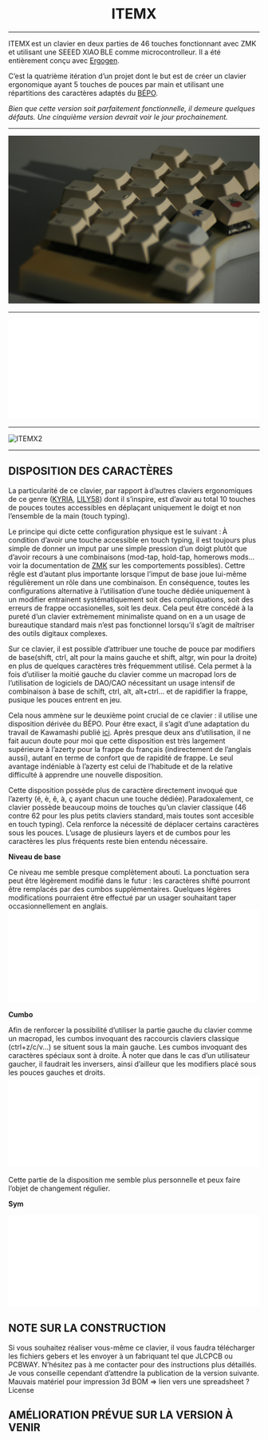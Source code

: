 <h1 align="center">ITEMX</h1>

***

ITEMX est un clavier en deux parties de 46 touches fonctionnant avec ZMK et utilisant une SEEED XIAO BLE comme microcontrolleur. Il a été entièrement conçu avec [Ergogen](https://github.com/ergogen/ergogen).

C’est la quatrième itération d’un projet dont le but est de créer un clavier ergonomique ayant 5 touches de pouces par main et utilisant une répartitions des caractères adaptés du [BÉPO](https://bepo.fr/wiki/Accueil). 

_Bien que cette version soit parfaitement fonctionnelle, il demeure quelques défauts. Une cinquième version devrait voir le jour prochainement._

***

![ITEMX](/docs/images/ITEMX1.JPG)
***
![ITEMX3](/docs/images/key3.png)
***
![ITEMX2](/docs/images/ITEMX2.png)
***

## DISPOSITION DES CARACTÈRES

La particularité de ce clavier, par rapport à d’autres claviers ergonomiques de ce genre ([KYRIA](https://github.com/foostan/crkbd), [LILY58](https://github.com/kata0510/Lily58)) dont il s’inspire, est d’avoir au total 10 touches de pouces toutes accessibles en déplaçant uniquement le doigt et non l’ensemble de la main (touch typing).

Le principe qui dicte cette configuration physique est le suivant : À condition d’avoir une touche accessible en touch typing, il est toujours plus simple de donner un imput par une simple pression d’un doigt plutôt que d’avoir recours à une combinaisons (mod-tap, hold-tap, homerows mods... voir la documentation de [ZMK](https://zmk.dev/docs) sur les comportements possibles). Cettre rêgle est d’autant plus importante lorsque l’imput de base joue lui-même régulièrement un rôle dans une combinaison. En conséquence, toutes les configurations alternative à l’utilisation d’une touche dédiée uniquement à un modifier entrainent systématiquement soit des compliquations, soit des erreurs de frappe occasionelles, soit les deux. Cela peut être concédé à la pureté d’un clavier extrèmement minimaliste quand on en a un usage de bureautique standard mais n’est pas fonctionnel lorsqu’il s’agit de maîtriser des outils digitaux complexes. 

Sur ce clavier, il est possible d’attribuer une touche de pouce par modifiers de base(shift, ctrl, alt pour la mains gauche et shift, altgr, win pour la droite) en plus de quelques caractères très fréquemment utilisé. Cela permet à la fois d’utiliser la moitié gauche du clavier comme un macropad lors de l’utilisation de logiciels de DAO/CAO nécessitant un usage intensif de combinaison à base de schift, ctrl, alt, alt+ctrl... et de rapidifier la frappe, pusique les pouces entrent en jeu. 

Cela nous ammène sur le deuxième point crucial de ce clavier : il utilise une disposition dérivée du BÉPO. Pour être exact, il s’agit d’une adaptation du travail de Kawamashi publié [ici](https://forum.bepo.fr/viewtopic.php?id=1696). Après presque deux ans d’utilisation, il ne fait aucun doute pour moi que cette disposition est très largement supérieure à l’azerty pour la frappe du français (indirectement de l’anglais aussi), autant en terme de confort que de rapidité de frappe. Le seul avantage indéniable à l’azerty est celui de l’habitude et de la relative difficulté à apprendre une nouvelle disposition.

Cette disposition possède plus de caractère directement invoqué que l’azerty (é, è, ê, à, ç ayant chacun une touche dédiée). Paradoxalement, ce clavier possède beaucoup moins de touches qu’un clavier classique (46 contre 62 pour les plus petits claviers standard, mais toutes sont accesible en touch typing). Cela renforce la nécessité de déplacer certains caractères sous les pouces. L’usage de plusieurs layers et de cumbos pour les caractères les plus fréquents reste bien entendu nécessaire. 

**Niveau de base**

Ce niveau me semble presque complètement abouti. La ponctuation sera peut être légèrement modifié dans le futur : les caractères shifté pourront être remplacés par des cumbos supplémentaires. Quelques légères modifications pourraient être effectué par un usager souhaitant taper occasionnellement en anglais. 
![BASE](/docs/images/1x/BASE.png)

**Cumbo**

Afin de renforcer la possibilité d’utiliser la partie gauche du clavier comme un macropad, les cumbos invoquant des raccourcis claviers classique (ctrl+z/c/v...) se situent sous la main gauche. Les cumbos invoquant des caractères spéciaux sont à droite. À noter que dans le cas d’un utilisateur gaucher, il faudrait les inversers, ainsi d’ailleur que les modifiers placé sous les pouces gauches et droits.
![CUMBO](/docs/images/1x/CUMBO.png)

Cette partie de la disposition me semble plus personnelle et peux faire l’objet de changement régulier.

**Sym**

![SYM](/docs/images/1x/CUMBO.png)


## NOTE SUR LA CONSTRUCTION

Si vous souhaitez réaliser vous-même ce clavier, il vous faudra télécharger les fichiers gebers et les envoyer à un fabriquant tel que JLCPCB ou PCBWAY. N’hésitez pas à me contacter pour des instructions plus détaillés. Je vous conseille cependant d’attendre la publication de la version suivante. 
Mauvais matériel pour impression 3d 
BOM => lien vers une spreadsheet ? 
License 

## AMÉLIORATION PRÉVUE SUR LA VERSION À VENIR